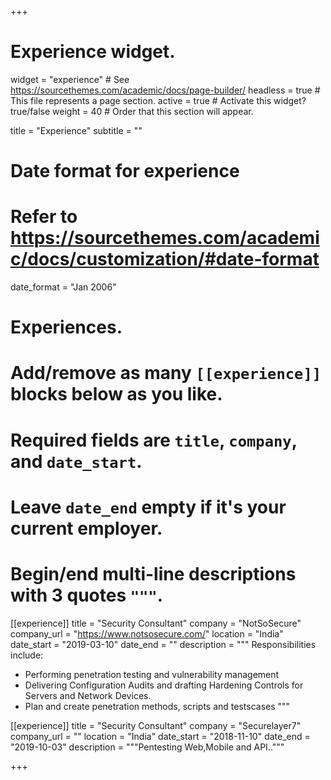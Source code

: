 +++
# Experience widget.
widget = "experience"  # See https://sourcethemes.com/academic/docs/page-builder/
headless = true  # This file represents a page section.
active = true  # Activate this widget? true/false
weight = 40  # Order that this section will appear.

title = "Experience"
subtitle = ""

# Date format for experience
#   Refer to https://sourcethemes.com/academic/docs/customization/#date-format
date_format = "Jan 2006"

# Experiences.
#   Add/remove as many `[[experience]]` blocks below as you like.
#   Required fields are `title`, `company`, and `date_start`.
#   Leave `date_end` empty if it's your current employer.
#   Begin/end multi-line descriptions with 3 quotes `"""`.
[[experience]]
  title = "Security Consultant"
  company = "NotSoSecure"
  company_url = "https://www.notsosecure.com/"
  location = "India"
  date_start = "2019-03-10"
  date_end = ""
  description = """
  Responsibilities include:
  
  * Performing penetration testing and vulnerability management 
  * Delivering Configuration Audits and drafting Hardening Controls for Servers and Network Devices.
  * Plan and create penetration methods, scripts and testscases
  """

[[experience]]
  title = "Security Consultant"
  company = "Securelayer7"
  company_url = ""
  location = "India"
  date_start = "2018-11-10"
  date_end = "2019-10-03"
  description = """Pentesting Web,Mobile and API.."""

+++
